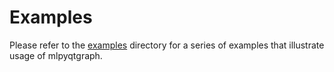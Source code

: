 # Examples

Please refer to the [examples](examples) directory for a series of examples that
illustrate usage of mlpyqtgraph.

